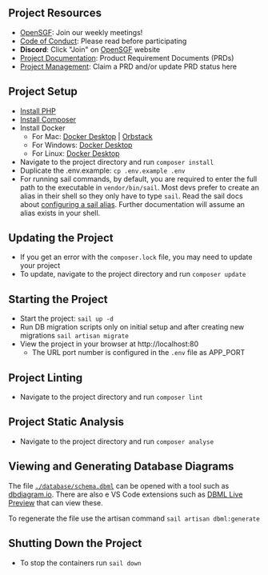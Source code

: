 ## Project Resources
* [OpenSGF](https://www.opensgf.org/): Join our weekly meetings!
* [Code of Conduct](https://www.opensgf.org/code-of-conduct): Please read before participating
* **Discord**: Click "Join" on [OpenSGF](https://www.opensgf.org/) website
* [Project Documentation](https://docs.opensgf.org/collection/good-dads-0SqBtE9EkS): Product Requirement Documents (PRDs)
* [Project Management](https://plane.sgf.dev/open-sgf/projects/b87b7a4a-10b8-40ee-808d-2ac930c0f46f/issues/): Claim a PRD and/or update PRD status here

## Project Setup
* [Install PHP](https://www.php.net/manual/en/install.php)
* [Install Composer](https://getcomposer.org/doc/00-intro.md)
* Install Docker
  * For Mac: [Docker Desktop](https://docs.docker.com/desktop/install/mac-install/) | [Orbstack](https://docs.orbstack.dev/quick-start#installation)
  * For Windows: [Docker Desktop](https://docs.docker.com/desktop/install/windows-install/)
  * For Linux: [Docker Desktop](https://docs.docker.com/desktop/install/linux-install/)
* Navigate to the project directory and run `composer install`
* Duplicate the .env.example: `cp .env.example .env`
* For running sail commands, by default, you are required to enter the full path to the executable in `vendor/bin/sail`. Most devs prefer to create an alias in their shell so they only have to type `sail`. Read the sail docs about [configuring a sail alias](https://laravel.com/docs/11.x/sail#configuring-a-shell-alias). Further documentation will assume an alias exists in your shell.

## Updating the Project
* If you get an error with the `composer.lock` file, you may need to update your project
* To update, navigate to the project directory and run `composer update`

## Starting the Project
* Start the project: `sail up -d`
* Run DB migration scripts only on initial setup and after creating new migrations `sail artisan migrate`
* View the project in your browser at http://localhost:80
  - The URL port number is configured in the `.env` file as APP_PORT

## Project Linting
* Navigate to the project directory and run `composer lint`

## Project Static Analysis
* Navigate to the project directory and run `composer analyse`

## Viewing and Generating Database Diagrams

The file [`./database/schema.dbml`](./database/schema.dbml) can be opened with a tool such as [dbdiagram.io](https://dbdiagram.io/).
There are also e VS Code extensions such as [DBML Live Preview](https://marketplace.visualstudio.com/items?itemName=nicolas-liger.dbml-viewer) that can view these.

To regenerate the file use the artisan command `sail artisan dbml:generate`

## Shutting Down the Project
- To stop the containers run `sail down`
